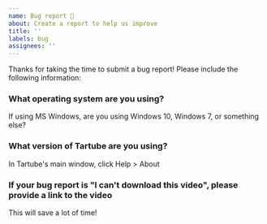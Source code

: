 ```yaml
---
name: Bug report 🐞
about: Create a report to help us improve
title: ''
labels: bug
assignees: ''
---
```

Thanks for taking the time to submit a bug report! Please include the following information:

### What operating system are you using?
If using MS Windows, are you using Windows 10, Windows 7, or something else?

### What version of Tartube are you using?
In Tartube's main window, click Help > About

### If your bug report is "I can't download this video", please provide a link to the video
This will save a lot of time!